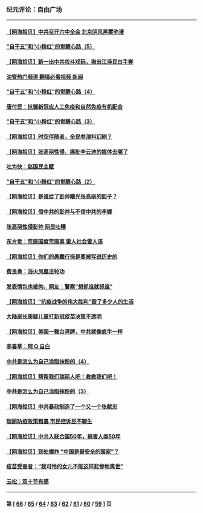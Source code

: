 ### 纪元评论：自由广场
---
#### [【网海拾贝】中共召开六中全会 北京阴风黑雾弥漫](../../pages/nsc993/n13364344.md?11100330) 
#### [“自干五”和“小粉红”的觉醒心路（5）](../../pages/nsc993/n13364305.md?11100330) 
#### [【网海拾贝】新一出中共权斗戏码，揪出江泽民白手套](../../pages/nsc993/n13361697.md?11100330) 
#### [油管热门频道 翻墙必看视频 新闻](ok?11100330)
#### [“自干五”和“小粉红”的觉醒心路（4）](../../pages/nsc993/n13361539.md?11100330) 
#### [唐付民：抗御新冠应人工免疫和自然免疫有机配合](../../pages/nsc993/n13361526.md?11100330) 
#### [“自干五”和“小粉红”的觉醒心路（3）](../../pages/nsc993/n13358759.md?11100330) 
#### [【网海拾贝】时空伴随者，全民参演科幻剧？](../../pages/nsc993/n13358829.md?11100330) 
#### [【网海拾贝】张高丽性侵，痛批李云迪的媒体去哪了](../../pages/nsc993/n13357431.md?11100330) 
#### [吐为快：赵国民主赋](../../pages/nsc993/n13357508.md?11100330) 
#### [“自干五”和“小粉红”的觉醒心路（2）](../../pages/nsc993/n13357310.md?11100330) 
#### [【网海拾贝】是谁给了彭帅曝光张高丽的胆子？](../../pages/nsc993/n13355728.md?11100330) 
#### [【网海拾贝】信中共的彭帅与不信中共的李娜](../../pages/nsc993/n13352875.md?11100330) 
#### [张高丽性侵彭帅 网民吐糟](../../pages/nsc993/n13352787.md?11100330) 
#### [东方觉：荒唐国度荒唐事 雷人社会雷人语](../../pages/nsc993/n13352744.md?11100330) 
#### [【网海拾贝】你们的愚蠢行径是要被写进历史的](../../pages/nsc993/n13350078.md?11100330) 
#### [费良勇：浴火凤凰法轮功](../../pages/nsc993/n13350213.md?11100330) 
#### [发表情包也被拘，网友：警察“想抓谁就抓谁”](../../pages/nsc993/n13349925.md?11100330) 
#### [【网海拾贝】“抗疫战争的伟大胜利”毁了多少人的生活](../../pages/nsc993/n13347377.md?11100330) 
#### [大陆家长质疑儿童打新冠疫苗决策不透明](../../pages/nsc993/n13347261.md?11100330) 
#### [【网海拾贝】美国一舞台湾牌，中共就像疯牛一样](../../pages/nsc993/n13344669.md?11100330) 
#### [李春草：阿 Q 自白](../../pages/nsc993/n13343668.md?11100330) 
#### [中共是怎么为自己涂脂抹粉的（4）](../../pages/nsc993/n13340568.md?11100330) 
#### [【网海拾贝】帮帮我们瑞丽人吧！救救我们吧！](../../pages/nsc993/n13339001.md?11100330) 
#### [中共是怎么为自己涂脂抹粉的（3）](../../pages/nsc993/n13335534.md?11100330) 
#### [【网海拾贝】中共暴政制造了一个又一个张献忠](../../pages/nsc993/n13335375.md?11100330) 
#### [瑞丽防疫政策粗暴 市民控诉民不聊生](../../pages/nsc993/n13335277.md?11100330) 
#### [【网海拾贝】中共入联合国50年，祸害人类50年](../../pages/nsc993/n13332622.md?11100330) 
#### [【网海拾贝】到处爆炸 “中国是最安全的国家”？](../../pages/nsc993/n13330109.md?11100330) 
#### [疫苗受害者：“我可怜的女儿不能这样悲惨地离世”](../../pages/nsc993/n13329584.md?11100330) 
#### [云松：双十节有感](../../pages/nsc993/n13327729.md?11100330) 

---
#### 第 [ [66](./66.md?11100330) / [65](./65.md?11100330) / [64](./64.md?11100330) / [63](./63.md?11100330) / [62](./62.md?11100330) / [61](./61.md?11100330) / [60](./60.md?11100330) / [59](./59.md?11100330) ] 页
